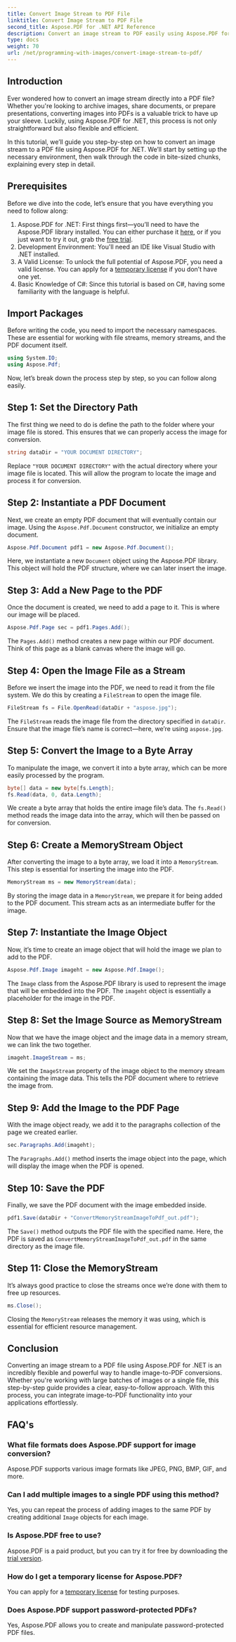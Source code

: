 ```yaml
---
title: Convert Image Stream to PDF File
linktitle: Convert Image Stream to PDF File
second_title: Aspose.PDF for .NET API Reference
description: Convert an image stream to PDF easily using Aspose.PDF for .NET with this detailed step-by-step guide. Learn how to handle image-to-PDF conversions effortlessly.
type: docs
weight: 70
url: /net/programming-with-images/convert-image-stream-to-pdf/
---
```

## Introduction

Ever wondered how to convert an image stream directly into a PDF file? Whether you're looking to archive images, share documents, or prepare presentations, converting images into PDFs is a valuable trick to have up your sleeve. Luckily, using Aspose.PDF for .NET, this process is not only straightforward but also flexible and efficient.

In this tutorial, we’ll guide you step-by-step on how to convert an image stream to a PDF file using Aspose.PDF for .NET. We’ll start by setting up the necessary environment, then walk through the code in bite-sized chunks, explaining every step in detail.

## Prerequisites

Before we dive into the code, let’s ensure that you have everything you need to follow along:

1. Aspose.PDF for .NET: First things first—you’ll need to have the Aspose.PDF library installed. You can either purchase it [here](https://purchase.aspose.com/buy), or if you just want to try it out, grab the [free trial](https://releases.aspose.com/pdf/net/).
2. Development Environment: You'll need an IDE like Visual Studio with .NET installed.
3. A Valid License: To unlock the full potential of Aspose.PDF, you need a valid license. You can apply for a [temporary license](https://purchase.aspose.com/temporary-license/) if you don’t have one yet.
4. Basic Knowledge of C#: Since this tutorial is based on C#, having some familiarity with the language is helpful.

## Import Packages

Before writing the code, you need to import the necessary namespaces. These are essential for working with file streams, memory streams, and the PDF document itself.

```csharp
using System.IO;
using Aspose.Pdf;
```

Now, let’s break down the process step by step, so you can follow along easily.

## Step 1: Set the Directory Path

The first thing we need to do is define the path to the folder where your image file is stored. This ensures that we can properly access the image for conversion.

```csharp
string dataDir = "YOUR DOCUMENT DIRECTORY";
```

Replace `"YOUR DOCUMENT DIRECTORY"` with the actual directory where your image file is located. This will allow the program to locate the image and process it for conversion.

## Step 2: Instantiate a PDF Document

Next, we create an empty PDF document that will eventually contain our image. Using the `Aspose.Pdf.Document` constructor, we initialize an empty document.

```csharp
Aspose.Pdf.Document pdf1 = new Aspose.Pdf.Document();
```

Here, we instantiate a new `Document` object using the Aspose.PDF library. This object will hold the PDF structure, where we can later insert the image.

## Step 3: Add a New Page to the PDF

Once the document is created, we need to add a page to it. This is where our image will be placed.

```csharp
Aspose.Pdf.Page sec = pdf1.Pages.Add();
```

The `Pages.Add()` method creates a new page within our PDF document. Think of this page as a blank canvas where the image will go.

## Step 4: Open the Image File as a Stream

Before we insert the image into the PDF, we need to read it from the file system. We do this by creating a `FileStream` to open the image file.

```csharp
FileStream fs = File.OpenRead(dataDir + "aspose.jpg");
```

The `FileStream` reads the image file from the directory specified in `dataDir`. Ensure that the image file’s name is correct—here, we’re using `aspose.jpg`.

## Step 5: Convert the Image to a Byte Array

To manipulate the image, we convert it into a byte array, which can be more easily processed by the program.

```csharp
byte[] data = new byte[fs.Length];
fs.Read(data, 0, data.Length);
```

We create a byte array that holds the entire image file’s data. The `fs.Read()` method reads the image data into the array, which will then be passed on for conversion.

## Step 6: Create a MemoryStream Object

After converting the image to a byte array, we load it into a `MemoryStream`. This step is essential for inserting the image into the PDF.

```csharp
MemoryStream ms = new MemoryStream(data);
```

By storing the image data in a `MemoryStream`, we prepare it for being added to the PDF document. This stream acts as an intermediate buffer for the image.

## Step 7: Instantiate the Image Object

Now, it’s time to create an image object that will hold the image we plan to add to the PDF.

```csharp
Aspose.Pdf.Image imageht = new Aspose.Pdf.Image();
```

The `Image` class from the Aspose.PDF library is used to represent the image that will be embedded into the PDF. The `imageht` object is essentially a placeholder for the image in the PDF.

## Step 8: Set the Image Source as MemoryStream

Now that we have the image object and the image data in a memory stream, we can link the two together.

```csharp
imageht.ImageStream = ms;
```

We set the `ImageStream` property of the image object to the memory stream containing the image data. This tells the PDF document where to retrieve the image from.

## Step 9: Add the Image to the PDF Page

With the image object ready, we add it to the paragraphs collection of the page we created earlier.

```csharp
sec.Paragraphs.Add(imageht);
```

The `Paragraphs.Add()` method inserts the image object into the page, which will display the image when the PDF is opened.

## Step 10: Save the PDF

Finally, we save the PDF document with the image embedded inside.

```csharp
pdf1.Save(dataDir + "ConvertMemoryStreamImageToPdf_out.pdf");
```

The `Save()` method outputs the PDF file with the specified name. Here, the PDF is saved as `ConvertMemoryStreamImageToPdf_out.pdf` in the same directory as the image file.

## Step 11: Close the MemoryStream

It’s always good practice to close the streams once we’re done with them to free up resources.

```csharp
ms.Close();
```

Closing the `MemoryStream` releases the memory it was using, which is essential for efficient resource management.

## Conclusion

Converting an image stream to a PDF file using Aspose.PDF for .NET is an incredibly flexible and powerful way to handle image-to-PDF conversions. Whether you're working with large batches of images or a single file, this step-by-step guide provides a clear, easy-to-follow approach. With this process, you can integrate image-to-PDF functionality into your applications effortlessly.

## FAQ's

### What file formats does Aspose.PDF support for image conversion?
Aspose.PDF supports various image formats like JPEG, PNG, BMP, GIF, and more.

### Can I add multiple images to a single PDF using this method?
Yes, you can repeat the process of adding images to the same PDF by creating additional `Image` objects for each image.

### Is Aspose.PDF free to use?
Aspose.PDF is a paid product, but you can try it for free by downloading the [trial version](https://releases.aspose.com/pdf/net/).

### How do I get a temporary license for Aspose.PDF?
You can apply for a [temporary license](https://purchase.aspose.com/temporary-license/) for testing purposes.

### Does Aspose.PDF support password-protected PDFs?
Yes, Aspose.PDF allows you to create and manipulate password-protected PDF files.
